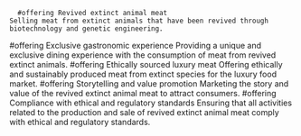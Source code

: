       #offering Revived extinct animal meat
	Selling meat from extinct animals that have been revived through biotechnology and genetic engineering. 
#offering Exclusive gastronomic experience
	Providing a unique and exclusive dining experience with the consumption of meat from revived extinct animals. 
#offering Ethically sourced luxury meat
	Offering ethically and sustainably produced meat from extinct species for the luxury food market. 
#offering Storytelling and value promotion
	Marketing the story and value of the revived extinct animal meat to attract consumers. 
#offering Compliance with ethical and regulatory standards
	Ensuring that all activities related to the production and sale of revived extinct animal meat comply with ethical and regulatory standards.


